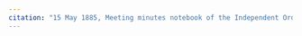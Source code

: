 ```yaml
---
citation: "15 May 1885, Meeting minutes notebook of the Independent Order of Good Templars, High Bridge Lodge No. 296, Tompkins County History Center, Ithaca NY."
---
```



